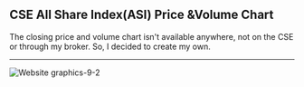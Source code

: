 ## CSE All Share Index(ASI) Price &Volume Chart

The closing price and volume chart isn't available anywhere, not on the CSE or through my broker. So, I decided to create my own.

---

![Website graphics-9-2](https://github.com/user-attachments/assets/03a0c520-de7f-4535-bd65-840ec1af4bd5)
